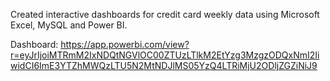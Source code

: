 Created interactive dashboards for credit card weekly data using Microsoft Excel, MySQL and Power BI.

Dashboard: https://app.powerbi.com/view?r=eyJrIjoiMTRmM2IxNDQtNGVlOC00ZTUzLTlkM2EtYzg3MzgzODQxNmI2IiwidCI6ImE3YTZhMWQzLTU5N2MtNDJlMS05YzQ4LTRiMjU2ODljZGZiNiJ9
